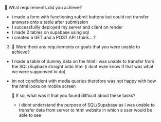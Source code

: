 🎯 What requirements did you achieve?

- i made a form with functioning submit buttons but could not transfer answers onto a table after submission
- I successfullly deployed my server and client on render
- I made 2 tables on supabase using sql
- i created a GET and a POST API I think....?

3. 🎯 Were there any requirements or goals that you were unable to achieve?

- I made a table of dummy data on the html i was unable to transfer from the SQL/Supbase straight onto html (i dont even know if that was what we were supponsed to do)
- im not condfident with media queries therefore was not happy with how the html looks on mobile screen

  🎯 If so, what was it that you found difficult about these tasks?

  - i didnt understand the purpose of SQL/Supabase as i was unable to transfer data from server to html website in which a user would be able to see
